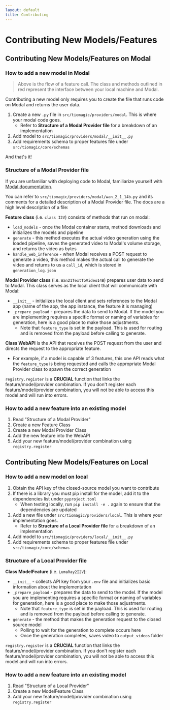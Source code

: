 ```yaml
---
layout: default
title: Contributing
---
```


# Contributing New Models/Features

## Contributing New Models/Features on Modal

### How to add a new model in Modal

> Above is the flow of a feature call. The class and methods outlined in red represent the interface between your local machine and Modal.

Contributing a new model only requires you to create the file that runs code on Modal and returns the user data.

1. Create a new `.py` file in `src/tiomagic/providers/modal`. This is where your modal code goes.
   - Refer to **Structure of a Modal Provider file** for a breakdown of an implementation
2. Add model to `src/tiomagic/providers/modal/__init__.py`
3. Add requirements schema to proper features file under `src/tiomagic/core/schemas`

And that's it!

### Structure of a Modal Provider file

If you are unfamiliar with deploying code to Modal, familiarize yourself with [Modal documentation](https://modal.com/docs).

You can refer to `src/tiomagic/providers/modal/wan_2_1_14b.py` and its comments for a detailed description of a Modal Provider file. The docs are a high level description of a file:

**Feature class** (i.e. `class I2V`) consists of methods that run on modal:
- `load_models` - once the Modal container starts, method downloads and initializes the models and pipeline
- `generate` - this method executes the actual video generation using the loaded pipeline, saves the generated video to Modal's volume storage, and returns the video as bytes
- `handle_web_inference` - when Modal receives a POST request to generate a video, this method makes the actual call to generate the video and returns to us a `call_id`, which is stored in `generation_log.json`

**Modal Provider class** (i.e. `Wan21TextToVideo14B`) prepares user data to send to Modal. This class serves as the local client that will communicate with Modal:
- `__init__` - initializes the local client and sets references to the Modal app (name of the app, the app instance, the feature it is managing)
- `_prepare_payload` - prepares the data to send to Modal. If the model you are implementing requires a specific format or naming of variables for generation, here is a good place to make those adjustments.
  - Note that `feature_type` is set in the payload. This is used for routing and is removed from the payload before calling to generate.

**Class WebAPI** is the API that receives the POST request from the user and directs the request to the appropriate feature.
- For example, if a model is capable of 3 features, this one API reads what the `feature_type` is being requested and calls the appropriate Modal Provider class to spawn the correct generation

`registry.register` is a **CRUCIAL** function that links the feature/model/provider combination. If you don't register each feature/model/provider combination, you will not be able to access this model and will run into errors.

### How to add a new feature into an existing model

1. Read "Structure of a Modal Provider"
2. Create a new Feature Class
3. Create a new Modal Provider Class
4. Add the new feature into the WebAPI
5. Add your new feature/model/provider combination using `registry.register`

## Contributing New Models/Features on Local

### How to add a new model on local

1. Obtain the API key of the closed-source model you want to contribute
2. If there is a library you must pip install for the model, add it to the dependencies list under `pyproject.toml`
   - When testing locally, run `pip install -e .` again to ensure that the dependencies are updated
3. Add a new file under `src/tiomagic/providers/local`. This is where your implementation goes.
   - Refer to **Structure of a Local Provider file** for a breakdown of an implementation
4. Add model to `src/tiomagic/providers/local/__init__.py`  
5. Add requirements schema to proper features file under `src/tiomagic/core/schemas`

### Structure of a Local Provider file

**Class ModelFeature** (i.e. `LumaRay2I2V`):
- `__init__` - collects API key from your `.env` file and initializes basic information about the implementation
- `_prepare_payload` - prepares the data to send to the model. If the model you are implementing requires a specific format or naming of variables for generation, here is a good place to make those adjustments.
  - Note that `feature_type` is set in the payload. This is used for routing and is removed from the payload before calling to generate.
- `generate` - the method that makes the generation request to the closed source model
  - Polling to wait for the generation to complete occurs here
  - Once the generation completes, saves video to `output_videos` folder

`registry.register` is a **CRUCIAL** function that links the feature/model/provider combination. If you don't register each feature/model/provider combination, you will not be able to access this model and will run into errors.

### How to add a new feature into an existing model

1. Read "Structure of a Local Provider"
2. Create a new ModelFeature Class
3. Add your new feature/model/provider combination using `registry.register`